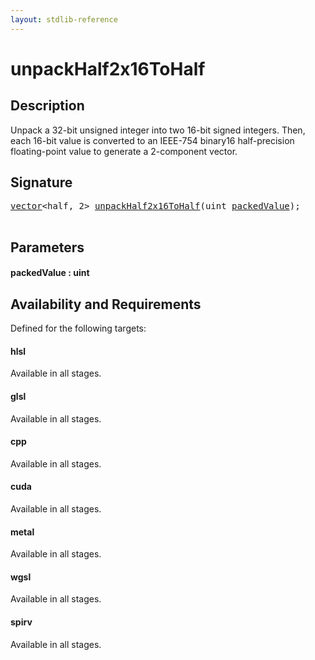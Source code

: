 ```yaml
---
layout: stdlib-reference
---
```


# unpackHalf2x16ToHalf

## Description

Unpack a 32-bit unsigned integer into two 16-bit signed integers.
Then, each 16-bit value is converted to an IEEE-754 binary16 half-precision
floating-point value to generate a 2-component vector.




## Signature 

<pre>
<a href="../../types/vector/index.html" class="code_type">vector</a>&lt;<span class="code_keyword">half</span>, 2&gt; <a href=".html">unpackHalf2x16ToHalf</a>(<span class="code_keyword">uint</span> <a href=".html#decl-packedValue" class="code_param">packedValue</a>);

</pre>

## Parameters

####  <a id="decl-packedValue"></a>packedValue  : uint

## Availability and Requirements

Defined for the following targets:

#### hlsl
Available in all stages.

#### glsl
Available in all stages.

#### cpp
Available in all stages.

#### cuda
Available in all stages.

#### metal
Available in all stages.

#### wgsl
Available in all stages.

#### spirv
Available in all stages.



